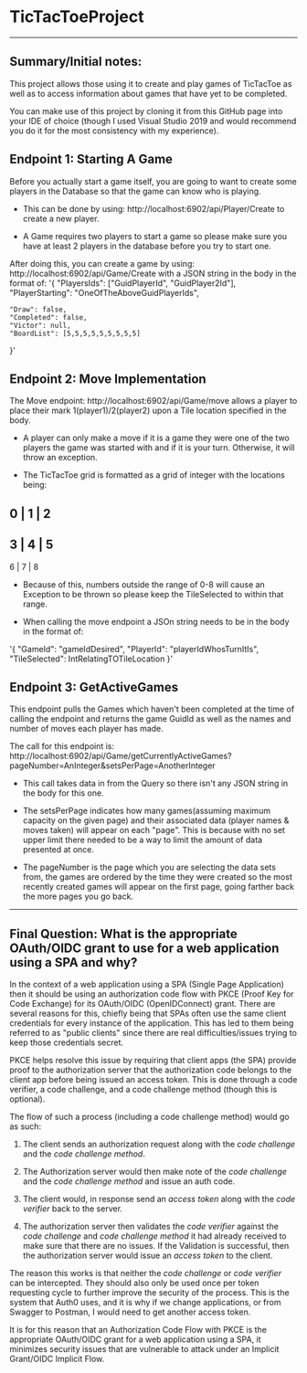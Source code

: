 # **TicTacToeProject**
***

## **Summary/Initial notes:**

This project allows those using it to create and play games of TicTacToe as well as to access information about games that have yet to be completed.

You can make use of this project by cloning it from this GitHub page into your IDE of choice (though I used Visual Studio 2019 and would recommend you do it for the most consistency with my experience).


## **Endpoint 1: Starting A Game**

Before you actually start a game itself, you are going to want to create some players in the Database so that the game can know who is playing. 

 - This can be done by using: http://localhost:6902/api/Player/Create to create a new player. 
 
 - A Game requires two players to start a game so please make sure you have at least 2 players in the database before you try to start one.
 
 After doing this, you can create a game by using: http://localhost:6902/api/Game/Create with a JSON string in the body in the format of:
'{
    "PlayersIds": ["GuidPlayerId", "GuidPlayer2Id"],
    "PlayerStarting": "OneOfTheAboveGuidPlayerIds",

    "Draw": false,
    "Completed": false,
    "Victor": null,
    "BoardList": [5,5,5,5,5,5,5,5,5]
}'


## **Endpoint 2: Move Implementation**

The Move endpoint: http://localhost:6902/api/Game/move allows a player to place their mark 1(player1)/2(player2) upon a Tile location specified in the body.

- A player can only make a move if it is a game they were one of the two players the game was started with and if it is your turn. Otherwise, it will throw an exception.

- The TicTacToe grid is formatted as a grid of integer with the locations being:

0 | 1 | 2
----------
3 | 4 | 5
----------
6 | 7 | 8

- Because of this, numbers outside the range of 0-8 will cause an Exception to be thrown so please keep the TileSelected to within that range.

- When calling the move endpoint a JSOn string needs to be in the body in the format of:

'{
    "GameId": "gameIdDesired",
    "PlayerId": "playerIdWhosTurnItIs",
    "TileSelected": IntRelatingTOTileLocation
}'

## **Endpoint 3: GetActiveGames**

This endpoint pulls the Games which haven't been completed at the time of calling the endpoint and returns the game GuidId as well as the names and number of moves each player has made.

The call for this endpoint is: http://localhost:6902/api/Game/getCurrentlyActiveGames?pageNumber=AnInteger&setsPerPage=AnotherInteger 

- This call takes data in from the Query so there isn't any JSON string in the body for this one.

- The setsPerPage indicates how many games(assuming maximum capacity on the given page) and their associated data (player names & moves taken) will appear on each "page". This is because with no set upper limit there needed to be a way to limit the amount of data presented at once. 

- The pageNumber is the page which you are selecting the data sets from, the games are ordered by the time they were created so the most recently created games will appear on the first page, going farther back the more pages you go back.


***
## **Final Question: What is the appropriate OAuth/OIDC grant to use for a web application using a SPA and why?**

In the context of a web application using a SPA (Single Page Application) then it should be using an authorization code flow with PKCE (Proof Key for Code Exchange) for its OAuth/OIDC (OpenIDConnect) grant. There are several reasons for this, chiefly being that SPAs often use the same client credentials for every instance of the application. This has led to them being referred to as "public clients" since there are real difficulties/issues trying to keep those credentials secret. 

PKCE helps resolve this issue by requiring that client apps (the SPA) provide proof to the authorization server that the authorization code belongs to the client app before being issued an access token. This is done through a code verifier, a code challenge, and a code challenge method (though this is optional).


The flow of such a process (including a code challenge method) would go as such:

1. The client sends an authorization request along with the *code challenge* and the *code challenge method*.

2. The Authorization server would then make note of the *code challenge* and the *code challenge method* and issue an auth code.

3. The client would, in response send an *access token* along with the *code verifier* back to the server.

4. The authorization server then validates the *code verifier* against the *code challenge* and *code challenge method* it had already received to make sure that there are no issues. If the Validation is successful, then the authorization server would issue an *access token* to the client. 


The reason this works is that neither the *code challenge* or *code verifier* can be intercepted. They should also only be used once per token requesting cycle to further improve the security of the process. This is the system that Auth0 uses, and it is why if we change applications, or from Swagger to Postman, I would need to get another access token.   

It is for this reason that an Authorization Code Flow with PKCE is the appropriate OAuth/OIDC grant for a web application using a SPA, it minimizes security issues that are vulnerable to attack under an Implicit Grant/OIDC Implicit Flow. 


